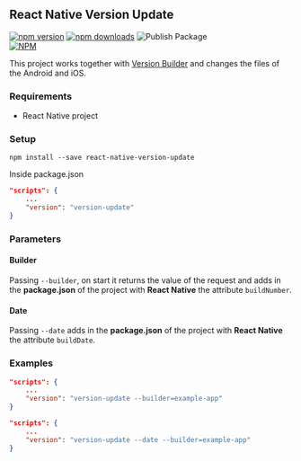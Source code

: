 ## React Native Version Update

[![npm version](https://badge.fury.io/js/react-native-version-update.svg)](https://badge.fury.io/js/react-native-version-update) [![npm downloads](https://img.shields.io/npm/dt/react-native-version-update.svg)](https://npm-stat.com/charts.html?package=react-native-version-update) ![Publish Package](https://github.com/LucasMonteiro1/react-native-version-update/workflows/Publish%20Package/badge.svg?branch=master&event=push)  
[![NPM](https://nodei.co/npm/react-native-version-update.png?downloads=true)](https://nodei.co/npm/react-native-version-update/)

This project works together with [Version Builder](https://github.com/LucasMonteiro1/version-builder) and changes the files of the Android and iOS.

### Requirements
- React Native project

### Setup
`npm install --save react-native-version-update`

Inside package.json
```json
"scripts": {
    ...
    "version": "version-update"
}
```

### Parameters
#### Builder
Passing `--builder`, on start it returns the value of the request and adds in the **package.json** of the project with **React Native** the attribute `buildNumber`.

#### Date
Passing `--date` adds in the **package.json** of the project with **React Native** the attribute `buildDate`.

### Examples

```json
"scripts": {
    ...
    "version": "version-update --builder=example-app"
}
```
```json
"scripts": {
    ...
    "version": "version-update --date --builder=example-app"
}
```

